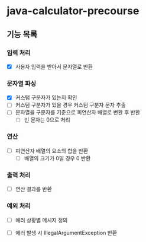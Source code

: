 # java-calculator-precourse

## 기능 목록

### 입력 처리
-[X] 사용자 입력을 받아서 문자열로 반환

### 문자열 파싱
-[X] 커스텀 구분자가 있는지 확인
-[ ] 커스텀 구분자가 있을 경우 커스텀 구분자 문자 추출
-[ ] 문자열을 구분자를 기준으로 피연산자 배열로 변환 후 반환
  -[ ] 빈 문자는 0으로 처리

### 연산
-[ ] 피연산자 배열의 요소의 합을 반환
  -[ ] 배열의 크기가 0일 경우 0 반환

### 출력 처리
-[ ] 연산 결과를 반환

### 예외 처리
-[ ] 에러 상황별 메시지 정의
-[ ] 에러 발생 시 IllegalArgumentException 반환

